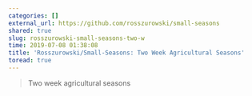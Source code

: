 ```yaml
---
categories: []
external_url: https://github.com/rosszurowski/small-seasons
shared: true
slug: rosszurowski-small-seasons-two-w
time: 2019-07-08 01:38:08
title: 'Rosszurowski/Small-Seasons: Two Week Agricultural Seasons'
toread: true
---
```


> Two week agricultural seasons